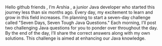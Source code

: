 Hello github friends , I’m Arshia , a junior Java developer who started this journey less than six months ago.
Every day, my excitement to learn and grow in this field increases. I’m planning to start a seven-day challenge called "Seven Days, Seven Tough Java Questions."
Each morning, I’ll post two challenging Java questions for you to ponder over throughout the day. By the end of the day, I’ll share the correct answers along with my own solutions.
This challenge is aimed at enhancing our Java knowledge.
